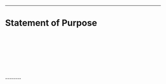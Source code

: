 --------
<div> 
<h1> Statement of Purpose </h1>
<br>
<br>
<br>
<br>
<br>
<br>
<br>
<br>
</div>
--------
